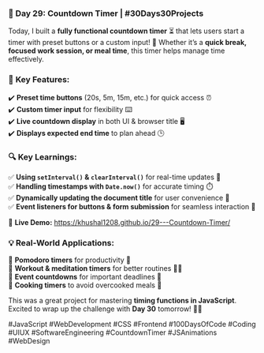 ### **🌟 Day 29: Countdown Timer | #30Days30Projects**  

Today, I built a **fully functional countdown timer** ⏳ that lets users start a timer with preset buttons or a custom input! 🎯 Whether it’s a **quick break, focused work session, or meal time**, this timer helps manage time effectively.  

### 🔹 **Key Features:**  
✔️ **Preset time buttons** (20s, 5m, 15m, etc.) for quick access ⏰  
✔️ **Custom timer input** for flexibility ⌨️  
✔️ **Live countdown display** in both UI & browser title 🖥️  
✔️ **Displays expected end time** to plan ahead 🕒  

### 🔍 **Key Learnings:**  
✅ **Using `setInterval()` & `clearInterval()`** for real-time updates 🎯  
✅ **Handling timestamps with `Date.now()`** for accurate timing ⏱️  
✅ **Dynamically updating the document title** for user convenience 📌  
✅ **Event listeners for buttons & form submission** for seamless interaction 🚀  

🔗 **Live Demo:** https://khushal1208.github.io/29---Countdown-Timer/ 

### 💡 **Real-World Applications:**  
📌 **Pomodoro timers** for productivity 🍅  
📌 **Workout & meditation timers** for better routines 🏋️‍♂️  
📌 **Event countdowns** for important deadlines 📅  
📌 **Cooking timers** to avoid overcooked meals 🍳  

This was a great project for mastering **timing functions in JavaScript**. Excited to wrap up the challenge with **Day 30** tomorrow! 🚀🔥  

#JavaScript #WebDevelopment #CSS #Frontend #100DaysOfCode #Coding #UIUX #SoftwareEngineering #CountdownTimer #JSAnimations #WebDesign